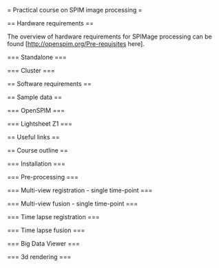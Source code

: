 = Practical course on SPIM image processing =

== Hardware requirements ==

The overview of hardware requirements for SPIMage processing can be found [http://openspim.org/Pre-requisites here].


=== Standalone ===

=== Cluster ===

== Software requirements ==

== Sample data ==

=== OpenSPIM ===

=== Lightsheet Z1 ===

== Useful links ==

== Course outline ==

=== Installation ===

=== Pre-processing ===

=== Multi-view registration - single time-point ===

=== Multi-view fusion - single time-point ===

=== Time lapse registration ===

=== Time lapse fusion ===

=== Big Data Viewer ===

=== 3d rendering ===
